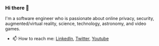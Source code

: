 ### Hi there 👋

I'm a software engineer who is passionate about online privacy, security, augmented/virtual reality, science, technology, astronomy, and video games.

- 📫 How to reach me: <a href="https://www.linkedin.com/in/manaporkun/">LinkedIn</a>, <a href="https://twitter.com/OrkunManap">Twitter</a>, <a href="https://www.youtube.com/channel/UCuq1u5RRFyS6ga82dl65WQQ">Youtube</a>  
